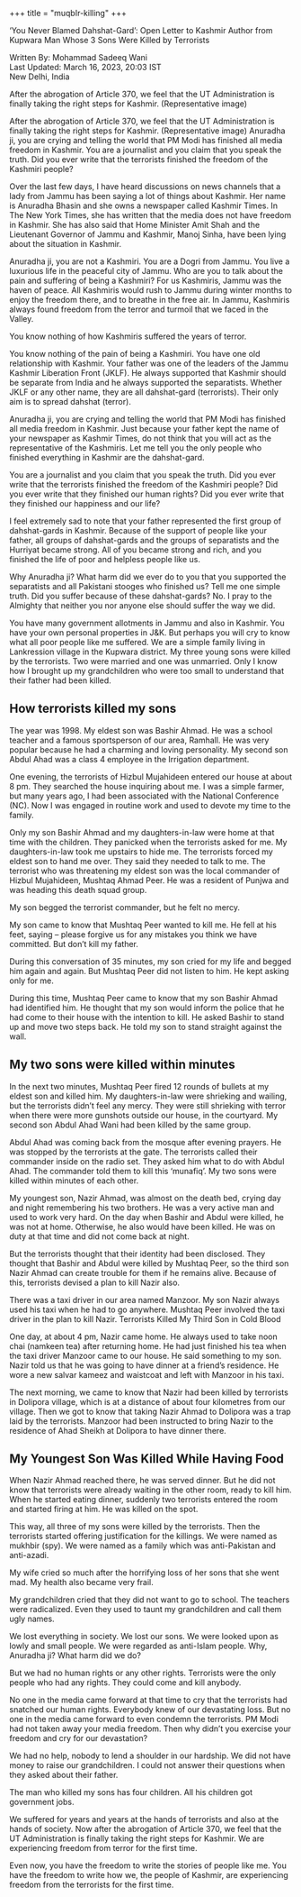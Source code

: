 +++
title = "muqbIr-killing"
+++

‘You Never Blamed Dahshat-Gard’: Open Letter to Kashmir Author from Kupwara Man Whose 3 Sons Were Killed by Terrorists

Written By: Mohammad Sadeeq Wani  
Last Updated: March 16, 2023, 20:03 IST  
New Delhi, India

After the abrogation of Article 370, we feel that the UT Administration is finally taking the right steps for Kashmir. (Representative image)

After the abrogation of Article 370, we feel that the UT Administration is finally taking the right steps for Kashmir. (Representative image)
Anuradha ji, you are crying and telling the world that PM Modi has finished all media freedom in Kashmir. You are a journalist and you claim that you speak the truth. Did you ever write that the terrorists finished the freedom of the Kashmiri people?

Over the last few days, I have heard discussions on news channels that a lady from Jammu has been saying a lot of things about Kashmir. Her name is Anuradha Bhasin and she owns a newspaper called Kashmir Times. In The New York Times, she has written that the media does not have freedom in Kashmir. She has also said that Home Minister Amit Shah and the Lieutenant Governor of Jammu and Kashmir, Manoj Sinha, have been lying about the situation in Kashmir.

Anuradha ji, you are not a Kashmiri. You are a Dogri from Jammu. You live a luxurious life in the peaceful city of Jammu. Who are you to talk about the pain and suffering of being a Kashmiri? For us Kashmiris, Jammu was the haven of peace. All Kashmiris would rush to Jammu during winter months to enjoy the freedom there, and to breathe in the free air. In Jammu, Kashmiris always found freedom from the terror and turmoil that we faced in the Valley.

You know nothing of how Kashmiris suffered the years of terror.

You know nothing of the pain of being a Kashmiri. You have one old relationship with Kashmir. Your father was one of the leaders of the Jammu Kashmir Liberation Front (JKLF). He always supported that Kashmir should be separate from India and he always supported the separatists. Whether JKLF or any other name, they are all dahshat-gard (terrorists). Their only aim is to spread dahshat (terror).


Anuradha ji, you are crying and telling the world that PM Modi has finished all media freedom in Kashmir. Just because your father kept the name of your newspaper as Kashmir Times, do not think that you will act as the representative of the Kashmiris. Let me tell you the only people who finished everything in Kashmir are the dahshat-gard.

You are a journalist and you claim that you speak the truth. Did you ever write that the terrorists finished the freedom of the Kashmiri people? Did you ever write that they finished our human rights? Did you ever write that they finished our happiness and our life?

I feel extremely sad to note that your father represented the first group of dahshat-gards in Kashmir. Because of the support of people like your father, all groups of dahshat-gards and the groups of separatists and the Hurriyat became strong. All of you became strong and rich, and you finished the life of poor and helpless people like us.

Why Anuradha ji? What harm did we ever do to you that you supported the separatists and all Pakistani stooges who finished us? Tell me one simple truth. Did you suffer because of these dahshat-gards? No. I pray to the Almighty that neither you nor anyone else should suffer the way we did.

You have many government allotments in Jammu and also in Kashmir. You have your own personal properties in J&K. But perhaps you will cry to know what all poor people like me suffered. We are a simple family living in Lankression village in the Kupwara district. My three young sons were killed by the terrorists. Two were married and one was unmarried. Only I know how I brought up my grandchildren who were too small to understand that their father had been killed.

## How terrorists killed my sons

The year was 1998. My eldest son was Bashir Ahmad. He was a school teacher and a famous sportsperson of our area, Ramhall. He was very popular because he had a charming and loving personality. My second son Abdul Ahad was a class 4 employee in the Irrigation department.

One evening, the terrorists of Hizbul Mujahideen entered our house at about 8 pm. They searched the house inquiring about me. I was a simple farmer, but many years ago, I had been associated with the National Conference (NC). Now I was engaged in routine work and used to devote my time to the family.

Only my son Bashir Ahmad and my daughters-in-law were home at that time with the children. They panicked when the terrorists asked for me. My daughters-in-law took me upstairs to hide me. The terrorists forced my eldest son to hand me over. They said they needed to talk to me. The terrorist who was threatening my eldest son was the local commander of Hizbul Mujahideen, Mushtaq Ahmad Peer. He was a resident of Punjwa and was heading this death squad group.

My son begged the terrorist commander, but he felt no mercy.

My son came to know that Mushtaq Peer wanted to kill me. He fell at his feet, saying – please forgive us for any mistakes you think we have committed. But don’t kill my father.

During this conversation of 35 minutes, my son cried for my life and begged him again and again. But Mushtaq Peer did not listen to him. He kept asking only for me.

During this time, Mushtaq Peer came to know that my son Bashir Ahmad had identified him. He thought that my son would inform the police that he had come to their house with the intention to kill. He asked Bashir to stand up and move two steps back. He told my son to stand straight against the wall.

## My two sons were killed within minutes

In the next two minutes, Mushtaq Peer fired 12 rounds of bullets at my eldest son and killed him. My daughters-in-law were shrieking and wailing, but the terrorists didn’t feel any mercy. They were still shrieking with terror when there were more gunshots outside our house, in the courtyard. My second son Abdul Ahad Wani had been killed by the same group.

Abdul Ahad was coming back from the mosque after evening prayers. He was stopped by the terrorists at the gate. The terrorists called their commander inside on the radio set. They asked him what to do with Abdul Ahad. The commander told them to kill this ‘munafiq’. My two sons were killed within minutes of each other.

My youngest son, Nazir Ahmad, was almost on the death bed, crying day and night remembering his two brothers. He was a very active man and used to work very hard. On the day when Bashir and Abdul were killed, he was not at home. Otherwise, he also would have been killed. He was on duty at that time and did not come back at night.

But the terrorists thought that their identity had been disclosed. They thought that Bashir and Abdul were killed by Mushtaq Peer, so the third son Nazir Ahmad can create trouble for them if he remains alive. Because of this, terrorists devised a plan to kill Nazir also.

There was a taxi driver in our area named Manzoor. My son Nazir always used his taxi when he had to go anywhere. Mushtaq Peer involved the taxi driver in the plan to kill Nazir.
Terrorists Killed My Third Son in Cold Blood

One day, at about 4 pm, Nazir came home. He always used to take noon chai (namkeen tea) after returning home. He had just finished his tea when the taxi driver Manzoor came to our house. He said something to my son.  Nazir told us that he was going to have dinner at a friend’s residence. He wore a new salvar kameez and waistcoat and left with Manzoor in his taxi.

The next morning, we came to know that Nazir had been killed by terrorists in Dolipora village, which is at a distance of about four kilometres from our village. Then we got to know that taking Nazir Ahmad to Dolipora was a trap laid by the terrorists. Manzoor had been instructed to bring Nazir to the residence of Ahad Sheikh at Dolipora to have dinner there.

## My Youngest Son Was Killed While Having Food

When Nazir Ahmad reached there, he was served dinner. But he did not know that terrorists were already waiting in the other room, ready to kill him. When he started eating dinner, suddenly two terrorists entered the room and started firing at him. He was killed on the spot.

This way, all three of my sons were killed by the terrorists. Then the terrorists started offering justification for the killings. We were named as mukhbir (spy). We were named as a family which was anti-Pakistan and anti-azadi.

My wife cried so much after the horrifying loss of her sons that she went mad. My health also became very frail.

My grandchildren cried that they did not want to go to school. The teachers were radicalized. Even they used to taunt my grandchildren and call them ugly names.

We lost everything in society. We lost our sons. We were looked upon as lowly and small people. We were regarded as anti-Islam people. Why, Anuradha ji? What harm did we do?

But we had no human rights or any other rights. Terrorists were the only people who had any rights. They could come and kill anybody.

No one in the media came forward at that time to cry that the terrorists had snatched our human rights. Everybody knew of our devastating loss. But no one in the media came forward to even condemn the terrorists. PM Modi had not taken away your media freedom. Then why didn’t you exercise your freedom and cry for our devastation?

We had no help, nobody to lend a shoulder in our hardship. We did not have money to raise our grandchildren. I could not answer their questions when they asked about their father.

The man who killed my sons has four children. All his children got government jobs.

We suffered for years and years at the hands of terrorists and also at the hands of society. Now after the abrogation of Article 370, we feel that the UT Administration is finally taking the right steps for Kashmir. We are experiencing freedom from terror for the first time.

Even now, you have the freedom to write the stories of people like me. You have the freedom to write how we, the people of Kashmir, are experiencing freedom from the terrorists for the first time.
